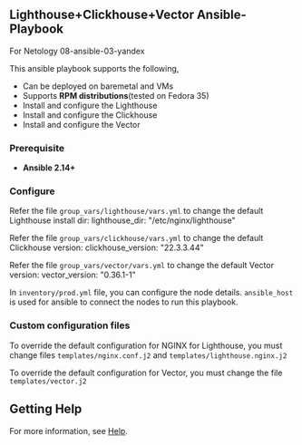 ## Lighthouse+Clickhouse+Vector Ansible-Playbook

For Netology 08-ansible-03-yandex

This ansible playbook supports the following,

- Can be deployed on baremetal and VMs
- Supports **RPM distributions**(tested on Fedora 35)
- Install and configure the Lighthouse
- Install and configure the Clickhouse
- Install and configure the Vector

### Prerequisite

- **Ansible 2.14+**

### Configure

Refer the file `group_vars/lighthouse/vars.yml` to change the default Lighthouse install dir:
    lighthouse_dir: "/etc/nginx/lighthouse"

Refer the file `group_vars/clickhouse/vars.yml` to change the default Clickhouse version:
    clickhouse_version: "22.3.3.44"

Refer the file `group_vars/vector/vars.yml` to change the default Vector version:
    vector_version: "0.36.1-1"

In `inventory/prod.yml` file, you can configure the node details.
`ansible_host` is used for ansible to connect the nodes to run this playbook.

### Custom configuration files

To override the default configuration for NGINX for Lighthouse, you must change files `templates/nginx.conf.j2` and `templates/lighthouse.nginx.j2`

To override the default configuration for Vector, you must change the file `templates/vector.j2` 

## Getting Help

For more information, see [Help](https://www.youtube.com/watch?v=JHiqGqoIGII).
